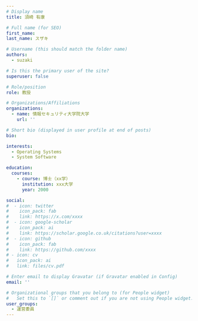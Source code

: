 ```yaml
---
# Display name
title: 須崎 有康

# Full name (for SEO)
first_name: 
last_name: スザキ

# Username (this should match the folder name)
authors:
  - suzaki

# Is this the primary user of the site?
superuser: false

# Role/position
role: 教授

# Organizations/Affiliations
organizations:
  - name: 情報セキュリティ大学院大学
    url: ''

# Short bio (displayed in user profile at end of posts)
bio:

interests:
  - Operating Systems
  - System Software

education:
  courses:
    - course: 博士（xx学）
      institution: xxx大学
      year: 2000

social:
#  - icon: twitter
#    icon_pack: fab
#    link: https://x.com/xxxx
#  - icon: google-scholar
#    icon_pack: ai
#    link: https://scholar.google.co.uk/citations?user=xxxx
#  - icon: github
#    icon_pack: fab
#    link: https://github.com/xxxx
# - icon: cv
#   icon_pack: ai
#   link: files/cv.pdf

# Enter email to display Gravatar (if Gravatar enabled in Config)
email: ''

# Organizational groups that you belong to (for People widget)
#   Set this to `[]` or comment out if you are not using People widget.
user_groups:
  - 運営委員
---
```

